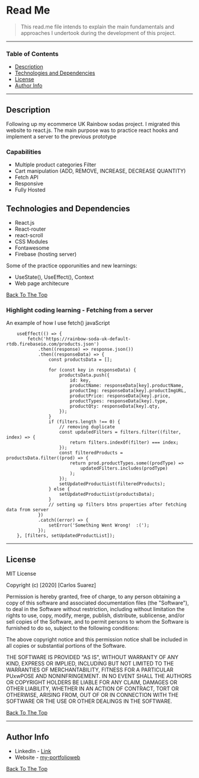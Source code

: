 # Read Me

> This read.me file intends to explain the main fundamentals and approaches I undertook during the development of this project.

---

### Table of Contents

- [Description ](#description)
- [Technologies and Dependencies](#technologies-and-dependencies)
- [License](#license)
- [Author Info](#author-info)

---

## Description

Following up my ecommerce UK Rainbow sodas project. I migrated this website to react.js. The main purpose was to practice react hooks and implement a server to the previous prototype

### Capabilities

- Multiple product categories Filter
- Cart manipulation (ADD, REMOVE, INCREASE, DECREASE QUANTITY)
- Fetch API
- Responsive
- Fully Hosted

## Technologies and Dependencies

- React.js
- React-router
- react-scroll
- CSS Modules
- Fontawesome
- Firebase (hosting server)

Some of the practice opporunities and new learnings:

- UseState(), UseEffect(), Context
- Web page architecure

[Back To The Top](#read-me)

### Highlight coding learning - Fetching from a server

An example of how I use fetch() javaScript

```
	useEffect(() => {
		fetch('https://rainbow-soda-uk-default-rtdb.firebaseio.com/products.json')
			.then((response) => response.json())
			.then((responseData) => {
				const productsData = [];

				for (const key in responseData) {
					productsData.push({
						id: key,
						productName: responseData[key].productName,
						productImg: responseData[key].productImgURL,
						productPrice: responseData[key].price,
						productTypes: responseData[key].type,
						productQty: responseData[key].qty,
					});
				}
				if (filters.length !== 0) {
					// removing duplicate
					const updatedFilters = filters.filter((filter, index) => {
						return filters.indexOf(filter) === index;
					});
					const filteredProducts = productsData.filter((prod) => {
						return prod.productTypes.some((prodType) =>
							updatedFilters.includes(prodType)
						);
					});
					setUpdatedProductList(filteredProducts);
				} else {
					setUpdatedProductList(productsData);
				}
				// setting up filters btns properties after fetching data from server
			})
			.catch((error) => {
				setError('Something Went Wrong!  :(');
			});
	}, [filters, setUpdatedProductList]);
```

---

## License

MIT License

Copyright (c) [2020] [Carlos Suarez]

Permission is hereby granted, free of charge, to any person obtaining a copy
of this software and associated documentation files (the "Software"), to deal
in the Software without restriction, including without limitation the rights
to use, copy, modify, merge, publish, distribute, sublicense, and/or sell
copies of the Software, and to permit persons to whom the Software is
furnished to do so, subject to the following conditions:

The above copyright notice and this permission notice shall be included in all
copies or substantial portions of the Software.

THE SOFTWARE IS PROVIDED "AS IS", WITHOUT WARRANTY OF ANY KIND, EXPRESS OR
IMPLIED, INCLUDING BUT NOT LIMITED TO THE WARRANTIES OF MERCHANTABILITY,
FITNESS FOR A PARTICULAR PUxwPOSE AND NONINFRINGEMENT. IN NO EVENT SHALL THE
AUTHORS OR COPYRIGHT HOLDERS BE LIABLE FOR ANY CLAIM, DAMAGES OR OTHER
LIABILITY, WHETHER IN AN ACTION OF CONTRACT, TORT OR OTHERWISE, ARISING FROM,
OUT OF OR IN CONNECTION WITH THE SOFTWARE OR THE USE OR OTHER DEALINGS IN THE
SOFTWARE.

[Back To The Top](#read-me)

---

## Author Info

- LinkedIn - [Link](https://www.linkedin.com/in/carlos-suarez-msc-a3659141/)
- Website - [my-portfolioweb](https://my-portfolioweb-ba888.web.app/)

[Back To The Top](#read-me)
